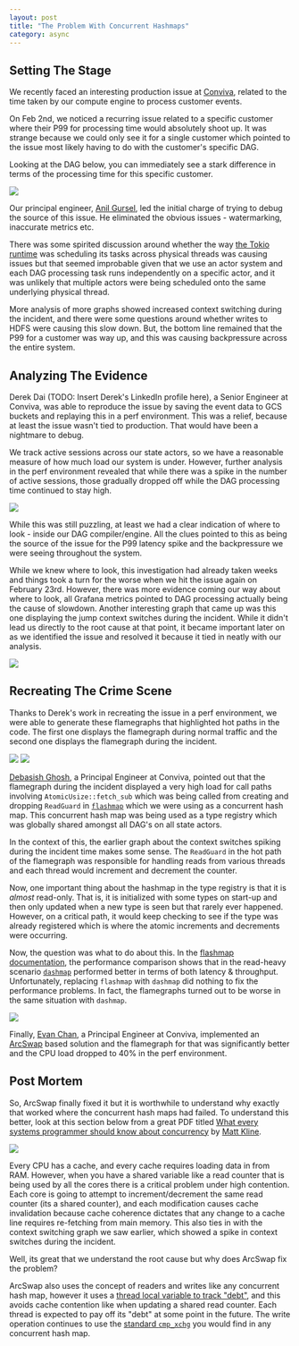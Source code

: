 ```yaml
---
layout: post
title: "The Problem With Concurrent Hashmaps"
category: async
---
```


## Setting The Stage

We recently faced an interesting production issue at [Conviva](https://www.conviva.com/), related to the time taken by our compute engine to process customer events.

On Feb 2nd, we noticed a recurring issue related to a specific customer where their P99 for processing time would absolutely shoot up. It was strange because we could only see it for a single customer which pointed to the issue most likely having to do with the customer's specific DAG.

Looking at the DAG below, you can immediately see a stark difference in terms of the processing time for this specific customer.

![](/assets/img/conviva/rtve/traffic-from-gateway.png)

Our principal engineer, [Anil Gursel](https://www.linkedin.com/in/anilgursel/), led the initial charge of trying to debug the source of this issue. He eliminated the obvious issues - watermarking, inaccurate metrics etc.

There was some spirited discussion around whether the way [the Tokio runtime](https://github.com/tokio-rs/tokio) was scheduling its tasks across physical threads was causing issues but that seemed improbable given that we use an actor system and each DAG processing task runs independently on a specific actor, and it was unlikely that multiple actors were being scheduled onto the same underlying physical thread.

More analysis of more graphs showed increased context switching during the incident, and there were some questions around whether writes to HDFS were causing this slow down. But, the bottom line remained that the P99 for a customer was way up, and this was causing backpressure across the entire system.

## Analyzing The Evidence

Derek Dai (TODO: Insert Derek's LinkedIn profile here), a Senior Engineer at Conviva, was able to reproduce the issue by saving the event data to GCS buckets and replaying this in a perf environment. This was a relief, because at least the issue wasn't tied to production. That would have been a nightmare to debug.

We track active sessions across our state actors, so we have a reasonable measure of how much load our system is under. However, further analysis in the perf environment revealed that while there was a spike in the number of active sessions, those gradually dropped off while the DAG processing time continued to stay high.

![](/assets/img/conviva/rtve/active-session-count.png)

While this was still puzzling, at least we had a clear indication of where to look - inside our DAG compiler/engine. All the clues pointed to this as being the source of the issue for the P99 latency spike and the backpressure we were seeing throughout the system.

While we knew where to look, this investigation had already taken weeks and things took a turn for the worse when we hit the issue again on February 23rd. However, there was more evidence coming our way about where to look, all Grafana metrics pointed to DAG processing actually being the cause of slowdown.  Another interesting graph that came up was this one displaying the jump context switches during the incident. While it didn't lead us directly to the root cause at that point, it became important later on as we identified the issue and resolved it because it tied in neatly with our analysis.

![](/assets/img/conviva/rtve/context-switches.png)

## Recreating The Crime Scene

Thanks to Derek's work in recreating the issue in a perf environment, we were able to generate these flamegraphs that highlighted hot paths in the code. The first one displays the flamegraph during normal traffic and the second one displays the flamegraph during the incident.

![](/assets/img/conviva/rtve/perf_normal_traffic.svg)
![](/assets/img/conviva/rtve/perf_incident_traffic.svg)

[Debasish Ghosh](https://www.linkedin.com/in/debasishgh/), a Principal Engineer at Conviva, pointed out that the flamegraph during the incident displayed a very high load for call paths involving `AtomicUsize::fetch_sub` which was being called from creating and dropping `ReadGuard` in [`flashmap`](https://github.com/Cassy343/flashmap) which we were using as a concurrent hash map. This concurrent hash map was being used as a type registry which was globally shared amongst all DAG's on all state actors.

In the context of this, the earlier graph about the context switches spiking during the incident time makes some sense. The `ReadGuard` in the hot path of the flamegraph was responsible for handling reads from various threads and each thread would increment and decrement the counter.

Now, one important thing about the hashmap in the type registry is that it is *almost* read-only. That is, it is initialized with some types on start-up and then only updated when a new type is seen but that rarely ever happened. However, on a critical path, it would keep checking to see if the type was already registered which is where the atomic increments and decrements were occurring.

Now, the question was what to do about this. In the [flashmap documentation](https://crates.io/crates/flashmap), the performance comparison shows that in the read-heavy scenario [`dashmap`](https://github.com/xacrimon/dashmap) performed better in terms of both latency & throughput. Unfortunately, replacing `flashmap` with `dashmap` did nothing to fix the performance problems. In fact, the flamegraphs turned out to be worse in the same situation with `dashmap`.

![](/assets/img/conviva/rtve/perf_incident_traffic_dashmapv2.svg)

Finally, [Evan Chan](https://www.linkedin.com/in/evanfchan/), a Principal Engineer at Conviva, implemented an [ArcSwap](https://github.com/vorner/arc-swap) based solution and the flamegraph for that was significantly better and the CPU load dropped to 40% in the perf environment.

## Post Mortem

So, ArcSwap finally fixed it but it is worthwhile to understand why exactly that worked where the concurrent hash maps had failed. To understand this better, look at this section below from a great PDF titled [What every systems programmer should know about concurrency](https://assets.bitbashing.io/papers/concurrency-primer.pdf) by [Matt Kline](https://github.com/mrkline).

![](/assets/img/conviva/rtve/cache_line_ping_pong.png)

Every CPU has a cache, and every cache requires loading data in from RAM. However, when you have a shared variable like a read counter that is being used by all the cores there is a critical problem under high contention. Each core is going to attempt to increment/decrement the same read counter (its a shared counter), and each modification causes cache invalidation because cache coherence dictates that any change to a cache line requires re-fetching from main memory. This also ties in with the context switching graph we saw earlier, which showed a spike in context switches during the incident.

Well, its great that we understand the root cause but why does ArcSwap fix the problem?

ArcSwap also uses the concept of readers and writes like any concurrent hash map, however it uses a [thread local variable to track "debt"](https://github.com/vorner/arc-swap/blob/master/src/debt/list.rs#L335), and this avoids cache contention like when updating a shared read counter. Each thread is expected to pay off its "debt" at some point in the future. The write operation continues to use the [standard `cmp_xchg`](https://github.com/vorner/arc-swap/blob/master/src/strategy/hybrid.rs#L207) you would find in any concurrent hash map.

